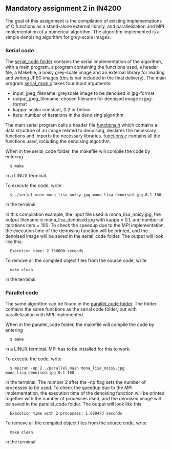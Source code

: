 ## Mandatory assignment 2 in IN4200

The goal of this assignment is the compilation of existing implementations of C functions as a stand-alone external library, and parallelization and MPI implementation of a numerical algorithm. The algorithm implemented is a simple denoising algorithm for grey-scale images. 

### Serial code

The [serial_code folder](https://github.com/mariaoftedahl/IN4200/tree/main/assignment_2/serial_code) contains the serial implementation of the algorithm, with a main program, a program containing the functions used, a header file, a Makefile, a noisy grey-scale image and an external library for reading and writing JPEG images (this is not included in the final delivery). The main program [serial_main.c](https://github.com/mariaoftedahl/IN4200/blob/main/assignment_2/serial_code/serial_main.c) takes four input arguments:

* input_jpeg_filename: greyscale image to be denoised in jpg-format
* output_jpeg_filename: chosen filename for denoised image in jpg-format
* kappa: scalar constant, 0.2 or below
* iters: number of iterations in the denoising algorithm

The main serial program calls a header file [functions.h](https://github.com/mariaoftedahl/IN4200/blob/main/assignment_2/serial_code/functions.h) which contains a data structure of an image related to denoising, declares the necessary functions and imports the necessary libraries. [functions.c](https://github.com/mariaoftedahl/IN4200/blob/main/assignment_2/serial_code/functions.c) contains all the functions used, including the denoising algorithm. 

When in the serial_code folder, the makefile will compile the code by entering

      $ make
      
in a LINUX terminal.

To execute the code, write

      $ ./serial_main mona_lisa_noisy.jpg mona_lisa_denoised.jpg 0.1 100
      
in the terminal.

In this compilation example, the input file used is mona_lisa_noisy.jpg, the output filename is mona_lisa_denoised.jpg with kappa = 0.1, and number of iterations iters = 100. To check the speedup due to the MPI implementation, the execution time of the denoising function will be printed, and the denoised image will be saved in the serial_code folder. The output will look like this:

      Execution time: 2.750000 seconds

To remove all the compiled object files from the source code, write 

      make clean
      
in the terminal.

### Parallel code

The same algorithm can be found in the [parallel_code folder](https://github.com/mariaoftedahl/IN4200/tree/main/assignment_2/parallel_code). The folder contains the same functions as the serial code folder, but with parallelization with MPI implemented. 

When in the parallel_code folder, the makefile will compile the code by entering

      $ make
      
in a LINUX terminal. MPI has to be installed for this to work.

To execute the code, write

      $ mpirun -np 2 ./parallel_main mona_lisa_noisy.jpg mona_lisa_denoised.jpg 0.1 100
      
in the terminal. The number 2 after the -np flag sets the number of processes to be used. To check the speedup due to the MPI implementation, the execution time of the denoising function will be printed together with the number of processes used, and the denoised image will be saved in the parallel_code folder. The output will look like this:

      Execution time with 2 processes: 1.680473 seconds
      
To remove all the compiled object files from the source code, write 

      make clean
      
in the terminal. 
      


